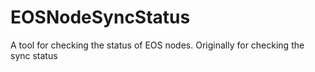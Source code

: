 # EOSNodeSyncStatus
A tool for checking the status of EOS nodes. Originally for checking the sync status
